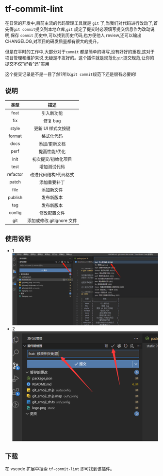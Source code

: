 # tf-commit-lint

在日常的开发中,目前主流的代码管理工具就是 `git` 了,当我们对代码进行改动了,首先得`git commit`提交到本地仓库,`git` 规定了提交时必须填写提交信息作为改动说明,保存 `commit` 历史中,可以找到历史代码,也方便他人 review,还可以输出 CHANGELOG,对项目的研发质量都有很大的提升。

但是在平时的工作中,大部分对于`commit` 都是简单的填写,没有好好的重视,这对于项目管理和维护来说,无疑是不友好的。这个插件就是规范化`git`提交规范,让你的提交不仅"好看"还"实用

这个提交记录是不是一目了然?所以`git commit`规范下还是很有必要的!

## 说明

|   类型   |           描述            |
| :------: |:-----------------------: |
|   feat   |        引入新功能         |
|   fix    |         修复 bug          |
|  style   |    更新 UI 样式文按键     |
|  format  |        格式化代码         |
|   docs   |       添加/更新文档       |
|   perf   |       提高性能/优化       |
|   init   |    初次提交/初始化项目    |
|   test   |       增加测试代码        |
| refactor |   改进代码结构/代码格式   |
|  patch   |       添加重要补丁        |
|   file   |        添加新文件         |
| publish  |        发布新版本         |
|   tag    |        发布新版本         |
|  config  |       修改配置文件        |
|   git    |  添加或修改.gitignore 文件 |

## 使用说明

- 1
  ![](static/first.png)
- 2
  ![](static/then.png)

## 下载

在 vscode 扩展中搜索 `tf-commit-lint` 即可找到该插件。